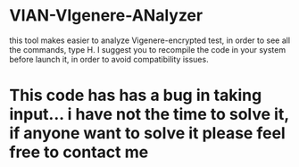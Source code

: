 # VIAN-VIgenere-ANalyzer

this tool makes easier to analyze Vigenere-encrypted test, in order to see all the commands, type H. I suggest you to recompile the code in your system before launch it, in order to avoid compatibility issues.

# This code has has a bug in taking input... i have not the time to solve it, if anyone want to solve it please feel free to contact me
